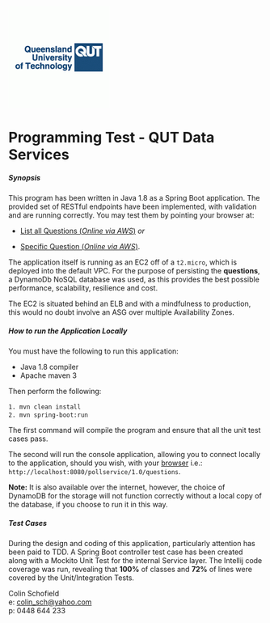 ![](logo.gif)

# Programming Test - QUT Data Services
##### Synopsis
This program has been written in Java 1.8 as a Spring Boot application. The provided set of RESTful endpoints have been 
implemented, with validation and are running correctly. You may test them by pointing your browser at:  
 
- [List all Questions (*Online via AWS*)](http://13.239.134.226:8080/pollservice/1.0/questions) *or*  
  
- [Specific Question (*Online via AWS*)](http://13.239.134.226:8080/pollservice/1.0/questions/e8ec31a7-e017-4615-a619-d70e7cf806e8).

The application itself is running as an EC2 off of a `t2.micro`, which is deployed into the default VPC. For the purpose of 
persisting the **questions**, a DynamoDb NoSQL database was used, as this provides the best possible performance, scalability, resilience and cost.
 
The EC2 is situated behind an ELB and with a mindfulness to production, this would no doubt involve an ASG over multiple Availability Zones.

##### How to run the Application Locally
You must have the following to run this application:
- Java 1.8 compiler 
- Apache maven 3 

Then perform the following:
```
1. mvn clean install
2. mvn spring-boot:run
```

The first command will compile the program and ensure that all the unit test cases pass. 

The second will run the console application, allowing you to connect locally to the application, should you wish, with your [browser](http://localhost:8080/pollservice/1.0/questions) i.e.: `http://localhost:8080/pollservice/1.0/questions`.
 
**Note:** It is also available over the internet, however, the choice of DynamoDB for the storage will not function correctly without a local copy of the database, if you choose to run it in this way.

##### Test Cases

During the design and coding of this application, particularly attention has been paid to TDD. A Spring​ ​Boot​ ​controller​ ​test​ ​case has been created along with a Mockito Unit Test for the internal Service layer. 
The Intellij code coverage was run, revealing that **100%** of classes and **72%** of lines were covered by the Unit/Integration Tests.

Colin Schofield   
e: colin_sch@yahoo.com  
p: 0448 644 233
